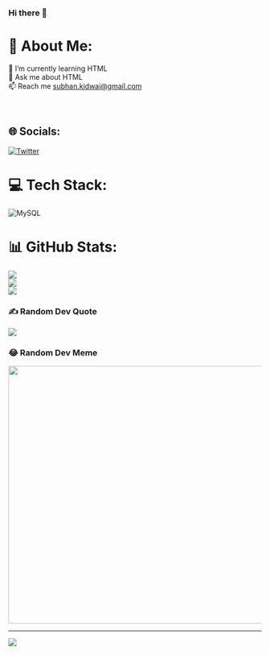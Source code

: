 ### Hi there 👋

# 💫 About Me:
🌱 I’m currently learning HTML<br>💬 Ask me about HTML<br>📫 Reach me subhan.kidwai@gmail.com<br><br><br>


## 🌐 Socials:
[![Twitter](https://img.shields.io/badge/Twitter-%231DA1F2.svg?logo=Twitter&logoColor=white)](https://twitter.com/@subhankidwai) 

# 💻 Tech Stack:
![MySQL](https://img.shields.io/badge/mysql-%2300f.svg?style=for-the-badge&logo=mysql&logoColor=white)
# 📊 GitHub Stats:
![](https://github-readme-stats.vercel.app/api?username=subhankidwai&theme=gruvbox&hide_border=false&include_all_commits=false&count_private=false)<br/>
![](https://github-readme-streak-stats.herokuapp.com/?user=subhankidwai&theme=gruvbox&hide_border=false)<br/>
![](https://github-readme-stats.vercel.app/api/top-langs/?username=subhankidwai&theme=gruvbox&hide_border=false&include_all_commits=false&count_private=false&layout=compact)

### ✍️ Random Dev Quote
![](https://quotes-github-readme.vercel.app/api?type=horizontal&theme=radical)

### 😂 Random Dev Meme
<img src="https://random-memer.herokuapp.com/" width="512px"/>

---
[![](https://visitcount.itsvg.in/api?id=subhankidwai&icon=0&color=0)](https://visitcount.itsvg.in)
